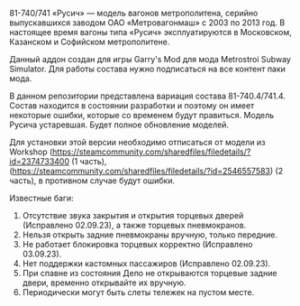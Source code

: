 81-740/741 «Русич» — модель вагонов метрополитена, серийно выпускавшихся заводом ОАО «Метровагонмаш» с 2003 по 2013 год. В настоящее время вагоны типа «Русич» эксплуатируются в Московском, Казанском и Софийском метрополитене.

Данный аддон создан для игры Garry's Mod для мода Metrostroi Subway Simulator. Для работы состава нужно подписаться на все контент паки мода.

В данном репозитории представлена вариация состава 81-740.4/741.4. Состав находится в состоянии разработки и поэтому он имеет некоторые ошибки, которые со временем будут правиться. Модель Русича устаревшая.
Будет полное обновление моделей. 

Для установки этой версии необходимо отписаться от модели из Workshop (https://steamcommunity.com/sharedfiles/filedetails/?id=2374733400 (1 часть),(https://steamcommunity.com/sharedfiles/filedetails/?id=2546557583) (2 часть),
в противном случае будут ошибки.

Известные баги: 

1) Отсутствие звука закрытия и открытия торцевых дверей (Исправлено 02.09.23), а также торцевых пневмокранов.
2) Нельзя открыть задние пневмокраны вручную, только передние.
3) Не работает блокировка торцевых корректно (Исправлено 03.09.23).
4) Нет поддержки кастомных пассажиров (Исправлено 02.09.23).
5) При спавне из состояния Депо не открываются торцевые задние двери, временно открывайте их вручную.
6) Периодически могут быть слеты тележек на пустом месте.
